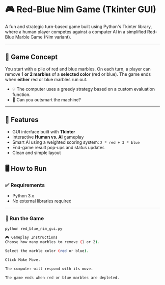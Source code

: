 # 🎮 Red-Blue Nim Game (Tkinter GUI)

A fun and strategic turn-based game built using Python's Tkinter library, where a human player competes against a computer AI in a simplified Red-Blue Marble Game (Nim variant).

---

## 🧠 Game Concept

You start with a pile of red and blue marbles. On each turn, a player can remove **1 or 2 marbles** of a **selected color** (red or blue). The game ends when **either** red or blue marbles run out.

- 💡 The computer uses a greedy strategy based on a custom evaluation function.
- 🤖 Can you outsmart the machine?

---

## 🎯 Features

- GUI interface built with **Tkinter**
- Interactive **Human vs. AI** gameplay
- Smart AI using a weighted scoring system: `2 * red + 3 * blue`
- End-game result pop-ups and status updates
- Clean and simple layout

## 🖥️ How to Run

### ✅ Requirements
- Python 3.x  
- No external libraries required

---

### 🔵 Run the Game

```bash
python red_blue_nim_gui.py

🎮 Gameplay Instructions
Choose how many marbles to remove (1 or 2).

Select the marble color (red or blue).

Click Make Move.

The computer will respond with its move.

The game ends when red or blue marbles are depleted.

